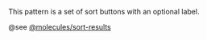 This pattern is a set of sort buttons with an optional label.

@see [@molecules/sort-results](https://mayflower.digital.mass.gov/?p=molecules-sort-results&view=c)
